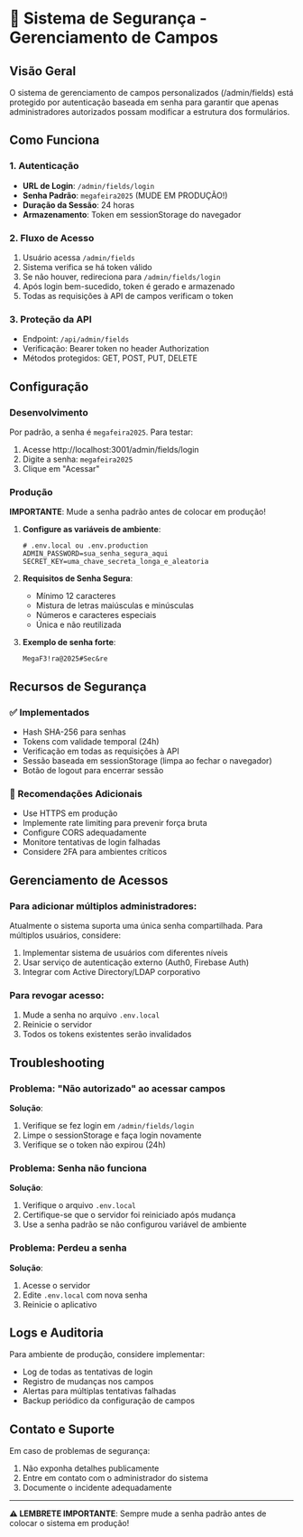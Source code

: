 # 🔐 Sistema de Segurança - Gerenciamento de Campos

## Visão Geral

O sistema de gerenciamento de campos personalizados (/admin/fields) está protegido por autenticação baseada em senha para garantir que apenas administradores autorizados possam modificar a estrutura dos formulários.

## Como Funciona

### 1. Autenticação
- **URL de Login**: `/admin/fields/login`
- **Senha Padrão**: `megafeira2025` (MUDE EM PRODUÇÃO!)
- **Duração da Sessão**: 24 horas
- **Armazenamento**: Token em sessionStorage do navegador

### 2. Fluxo de Acesso
1. Usuário acessa `/admin/fields`
2. Sistema verifica se há token válido
3. Se não houver, redireciona para `/admin/fields/login`
4. Após login bem-sucedido, token é gerado e armazenado
5. Todas as requisições à API de campos verificam o token

### 3. Proteção da API
- Endpoint: `/api/admin/fields`
- Verificação: Bearer token no header Authorization
- Métodos protegidos: GET, POST, PUT, DELETE

## Configuração

### Desenvolvimento
Por padrão, a senha é `megafeira2025`. Para testar:
1. Acesse http://localhost:3001/admin/fields/login
2. Digite a senha: `megafeira2025`
3. Clique em "Acessar"

### Produção

**IMPORTANTE**: Mude a senha padrão antes de colocar em produção!

1. **Configure as variáveis de ambiente**:
   ```env
   # .env.local ou .env.production
   ADMIN_PASSWORD=sua_senha_segura_aqui
   SECRET_KEY=uma_chave_secreta_longa_e_aleatoria
   ```

2. **Requisitos de Senha Segura**:
   - Mínimo 12 caracteres
   - Mistura de letras maiúsculas e minúsculas
   - Números e caracteres especiais
   - Única e não reutilizada

3. **Exemplo de senha forte**:
   ```
   MegaF3!ra@2025#Sec&re
   ```

## Recursos de Segurança

### ✅ Implementados
- Hash SHA-256 para senhas
- Tokens com validade temporal (24h)
- Verificação em todas as requisições à API
- Sessão baseada em sessionStorage (limpa ao fechar o navegador)
- Botão de logout para encerrar sessão

### 🔄 Recomendações Adicionais
- Use HTTPS em produção
- Implemente rate limiting para prevenir força bruta
- Configure CORS adequadamente
- Monitore tentativas de login falhadas
- Considere 2FA para ambientes críticos

## Gerenciamento de Acessos

### Para adicionar múltiplos administradores:
Atualmente o sistema suporta uma única senha compartilhada. Para múltiplos usuários, considere:
1. Implementar sistema de usuários com diferentes níveis
2. Usar serviço de autenticação externo (Auth0, Firebase Auth)
3. Integrar com Active Directory/LDAP corporativo

### Para revogar acesso:
1. Mude a senha no arquivo `.env.local`
2. Reinicie o servidor
3. Todos os tokens existentes serão invalidados

## Troubleshooting

### Problema: "Não autorizado" ao acessar campos
**Solução**: 
1. Verifique se fez login em `/admin/fields/login`
2. Limpe o sessionStorage e faça login novamente
3. Verifique se o token não expirou (24h)

### Problema: Senha não funciona
**Solução**:
1. Verifique o arquivo `.env.local`
2. Certifique-se que o servidor foi reiniciado após mudança
3. Use a senha padrão se não configurou variável de ambiente

### Problema: Perdeu a senha
**Solução**:
1. Acesse o servidor
2. Edite `.env.local` com nova senha
3. Reinicie o aplicativo

## Logs e Auditoria

Para ambiente de produção, considere implementar:
- Log de todas as tentativas de login
- Registro de mudanças nos campos
- Alertas para múltiplas tentativas falhadas
- Backup periódico da configuração de campos

## Contato e Suporte

Em caso de problemas de segurança:
1. Não exponha detalhes publicamente
2. Entre em contato com o administrador do sistema
3. Documente o incidente adequadamente

---

**⚠️ LEMBRETE IMPORTANTE**: 
Sempre mude a senha padrão antes de colocar o sistema em produção!